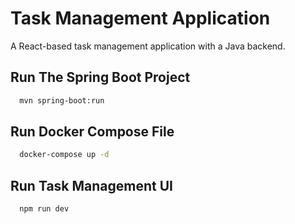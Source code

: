 # Task Management Application

A React-based task management application with a Java backend.


## Run The Spring Boot Project

```bash
  mvn spring-boot:run
```
## Run Docker Compose File

```bash
  docker-compose up -d
```
## Run Task Management UI

```bash
  npm run dev
```
